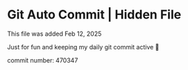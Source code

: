 # Git Auto Commit | Hidden File

This file was added Feb 12, 2025

Just for fun and keeping my daily git commit active 🤪

commit number: 470347

